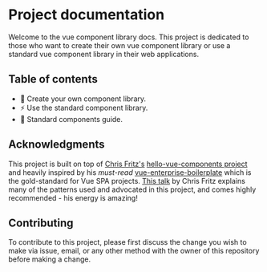 # Project documentation

Welcome to the vue component library docs. This project is dedicated to those who want to create their own vue component library or use a standard vue component library in their web applications.

## Table of contents

- :wrench: Create your own component library.
- :zap: Use the standard component library.
- :blue_book: Standard components guide.

## Acknowledgments

This project is built on top of [Chris Fritz's](https://github.com/chrisvfritz) [hello-vue-components project](https://github.com/chrisvfritz/hello-vue-components) and heavily inspired by his *must-read* [vue-enterprise-boilerplate](https://github.com/chrisvfritz/vue-enterprise-boilerplate) which is the gold-standard for Vue SPA projects. [This talk](https://youtu.be/7lpemgMhi0k) by Chris Fritz explains many of the patterns used and advocated in this project, and comes highly recommended - his energy is amazing!

## Contributing

To contribute to this project, please first discuss the change you wish to make via issue, email, or any other method with the owner of this repository before making a change.
